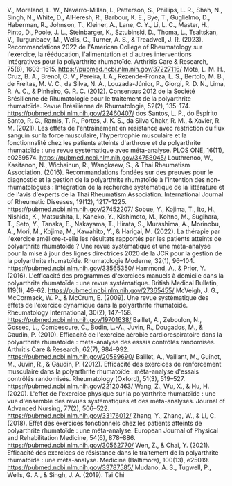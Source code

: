 V., Moreland, L. W., Navarro-Millan, I., Patterson, S., Phillips, L. R., Shah, N., Singh, N., White, D., AlHeresh, R., Barbour, K. E., Bye, T., Guglielmo, D., Haberman, R., Johnson, T., Kleiner, A., Lane, C. Y., Li, L. C., Master, H., Pinto, D., Poole, J. L., Steinbarger, K., Sztubinski, D., Thoma, L., Tsaltskan, V., Turgunbaev, M., Wells, C., Turner, A. S., & Treadwell, J. R. (2023). Recommandations 2022 de l'American College of Rheumatology sur l'exercice, la rééducation, l'alimentation et d'autres interventions intégratives pour la polyarthrite rhumatoïde. Arthritis Care & Research, 75(8), 1603–1615. https://pubmed.ncbi.nlm.nih.gov/37227116/ Mota, L. M. H., Cruz, B. A., Brenol, C. V., Pereira, I. A., Rezende-Fronza, L. S., Bertolo, M. B., de Freitas, M. V. C., da Silva, N. A., Louzada-Júnior, P., Giorgi, R. D. N., Lima, R. A. C., & Pinheiro, G. R. C. (2012). Consensus 2012 de la Société Brésilienne de Rhumatologie pour le traitement de la polyarthrite rhumatoïde. Revue Brésilienne de Rhumatologie, 52(2), 135–174. https://pubmed.ncbi.nlm.nih.gov/22460407/ dos Santos, L. P., do Espírito Santo, R. C., Ramis, T. R., Portes, J. K. S., da Silva Chakr, R. M., & Xavier, R. M. (2021). Les effets de l'entraînement en résistance avec restriction du flux sanguin sur la force musculaire, l'hypertrophie musculaire et la fonctionnalité chez les patients atteints d'arthrose et de polyarthrite rhumatoïde : une revue systématique avec méta-analyse. PLOS ONE, 16(11), e0259574. https://pubmed.ncbi.nlm.nih.gov/34758045/ Louthrenoo, W., Kasitanon, N., Wichainun, R., Wangkaew, S., & Thai Rheumatism Association. (2016). Recommandations fondées sur des preuves pour le diagnostic et la gestion de la polyarthrite rhumatoïde à l'intention des non-rhumatologues : Intégration de la recherche systématique de la littérature et de l'avis d'experts de la Thai Rheumatism Association. International Journal of Rheumatic Diseases, 19(12), 1217–1225. https://pubmed.ncbi.nlm.nih.gov/27452207/ Sobue, Y., Kojima, T., Ito, H., Nishida, K., Matsushita, I., Kaneko, Y., Kishimoto, M., Kohno, M., Sugihara, T., Seto, Y., Tanaka, E., Nakayama, T., Hirata, S., Murashima, A., Morinobu, A., Mori, M., Kojima, M., Kawahito, Y., & Harigai, M. (2022). La thérapie par l'exercice améliore-t-elle les résultats rapportés par les patients atteints de polyarthrite rhumatoïde ? Une revue systématique et une méta-analyse pour la mise à jour des lignes directrices 2020 de la JCR pour la gestion de la polyarthrite rhumatoïde. Rhumatologie Moderne, 32(1), 96–104. https://pubmed.ncbi.nlm.nih.gov/33565350/ Hammond, A., & Prior, Y. (2016). L'efficacité des programmes d'exercices manuels à domicile dans la polyarthrite rhumatoïde : une revue systématique. British Medical Bulletin, 119(1), 49–62. https://pubmed.ncbi.nlm.nih.gov/27365455/ McVeigh, J. G., McCormack, W. P., & McCrum, E. (2009). Une revue systématique des effets de l'exercice dynamique dans la polyarthrite rhumatoïde. Rheumatology International, 30(2), 147–158. https://pubmed.ncbi.nlm.nih.gov/19701638/ Baillet, A., Zeboulon, N., Gossec, L., Combescure, C., Bodin, L.-A., Juvin, R., Dougados, M., & Gaudin, P. (2010). Efficacité de l'exercice aérobie cardiorespiratoire dans la polyarthrite rhumatoïde : méta-analyse des essais contrôlés randomisés. Arthritis Care & Research, 62(7), 984–992. https://pubmed.ncbi.nlm.nih.gov/20589690/ Baillet, A., Vaillant, M., Guinot, M., Juvin, R., & Gaudin, P. (2012). Efficacité des exercices de renforcement musculaire dans la polyarthrite rhumatoïde : méta-analyse d'essais contrôlés randomisés. Rheumatology (Oxford), 51(3), 519–527. https://pubmed.ncbi.nlm.nih.gov/22120463/ Wang, Z., Wu, X., & Hu, H. (2020). L'effet de l'exercice physique sur la polyarthrite rhumatoïde : une vue d'ensemble des revues systématiques et des méta-analyses. Journal of Advanced Nursing, 77(2), 506–522. https://pubmed.ncbi.nlm.nih.gov/33176012/ Zhang, Y., Zhang, W., & Li, C. (2018). Effet des exercices fonctionnels chez les patients atteints de polyarthrite rhumatoïde : une méta-analyse. European Journal of Physical and Rehabilitation Medicine, 54(6), 878–886. https://pubmed.ncbi.nlm.nih.gov/30562770/ Wen, Z., & Chai, Y. (2021). Efficacité des exercices de résistance dans le traitement de la polyarthrite rhumatoïde : une méta-analyse. Medicine (Baltimore), 100(13), e25019. https://pubmed.ncbi.nlm.nih.gov/33787585/ Mudano, A. S., Tugwell, P., Wells, G. A., & Singh, J. A. (2019). Tai Chi